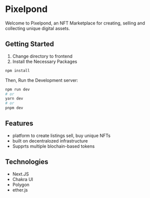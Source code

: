 # Pixelpond
Welcome to Pixelpond, an NFT Marketplace for creating, selling and collecting unique digital assets.

## Getting Started
1. Change directory to frontend
2. Install the Necessary Packages
```bash
npm install
```
Then, Run the Development server:

```bash
npm run dev
# or
yarn dev
# or
pnpm dev
```
## Features
* platform to create listings sell, buy unique NFTs
* built on decentralozed infrastructure
* Supprts multiple blochain-based tokens

## Technologies
* Next.JS
* Chakra UI
* Polygon
* ether.js
